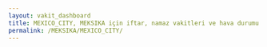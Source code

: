 ```yaml
---
layout: vakit_dashboard
title: MEXICO_CITY, MEKSIKA için iftar, namaz vakitleri ve hava durumu - ilçe/eyalet seç
permalink: /MEKSIKA/MEXICO_CITY/
---
```


<script type="text/javascript">
  var GLOBAL_COUNTRY = 'MEKSIKA';
  var GLOBAL_CITY = 'MEXICO_CITY';
  var GLOBAL_STATE = '';
  var lat = 72;
  var lon = 21;
</script>

